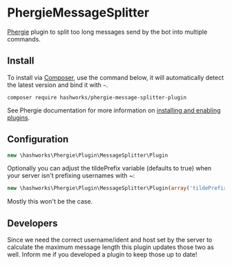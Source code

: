 # PhergieMessageSplitter

[Phergie](http://github.com/phergie/phergie-irc-bot-react/) plugin to split too long messages send by the bot into multiple commands.

## Install

To install via [Composer](http://getcomposer.org/), use the command below, it will automatically detect the latest version and bind it with `~`.

```
composer require hashworks/phergie-message-splitter-plugin
```

See Phergie documentation for more information on
[installing and enabling plugins](https://github.com/phergie/phergie-irc-bot-react/wiki/Usage#plugins).

## Configuration

```php
new \hashworks\Phergie\Plugin\MessageSplitter\Plugin
```

Optionally you can adjust the tildePrefix variable (defaults to true) when your server isn't prefixing usernames with ~:
```php
new \hashworks\Phergie\Plugin\MessageSplitter\Plugin(array('tildePrefix' => false))
```
Mostly this won't be the case.

## Developers

Since we need the correct username/ident and host set by the server to calculate the maximum message length this plugin updates those two as well.
Inform me if you developed a plugin to keep those up to date!